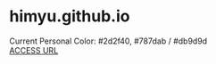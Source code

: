 # himyu.github.io

Current Personal Color: #2d2f40, #787dab / #db9d9d<br>
[ACCESS URL](https://himyu.moe)
